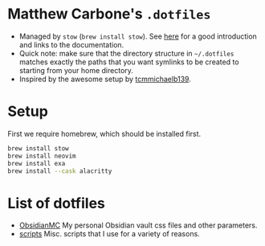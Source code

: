 # Matthew Carbone's `.dotfiles`

- Managed by `stow` (`brew install stow`). See [here](https://systemcrafters.net/managing-your-dotfiles/using-gnu-stow/) for a good introduction and links to the documentation.
- Quick note: make sure that the directory structure in `~/.dotfiles` matches exactly the paths that you want symlinks to be created to starting from your home directory.
- Inspired by the awesome setup by [tcmmichaelb139](https://github.com/tcmmichaelb139/.dotfiles).

# Setup

First we require homebrew, which should be installed first.

```bash
brew install stow
brew install neovim
brew install exa
brew install --cask alacritty
```

# List of dotfiles

- [ObsidianMC](/ObsidianMC/README.md) My personal Obsidian vault css files and other parameters.
- [scripts](/scripts/README.md) Misc. scripts that I use for a variety of reasons.
